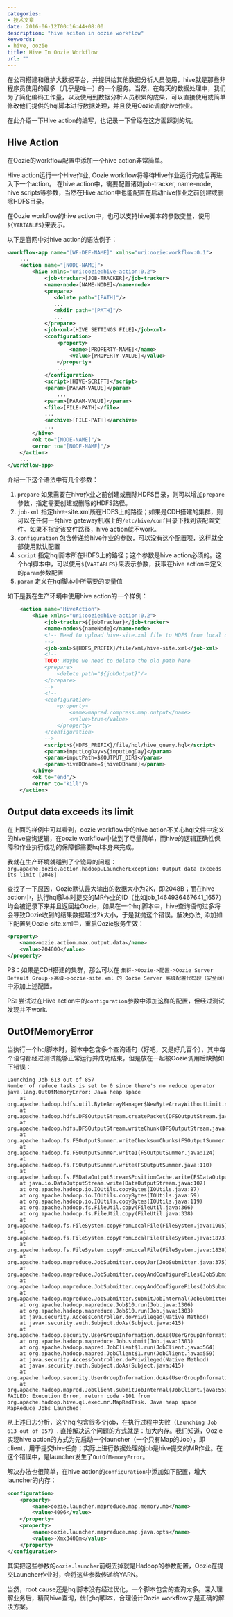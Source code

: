 ```yaml
---
categories:
- 技术文章
date: 2016-06-12T00:16:44+08:00
description: "hive aciton in oozie workflow"
keywords:
- hive, oozie
title: Hive In Oozie Workflow
url: ""
---
```


在公司搭建和维护大数据平台，并提供给其他数据分析人员使用，hive就是那些非程序员使用的最多（几乎是唯一）的一个服务。当然，在每天的数据处理中，我们为了简化编码工作量，以及使用到数据分析人员积累的成果，可以直接使用或简单修改他们提供的hql脚本进行数据处理，并且使用Oozie调度hive作业。

在此介绍一下Hive action的编写，也记录一下曾经在这方面踩到的坑。

## Hive Action
在Oozie的workflow配置中添加一个hive action非常简单。

Hive action运行一个Hive作业, Oozie workflow将等待Hive作业运行完成后再进入下一个action。 在hive action中，需要配置诸如job-tracker, name-node, hive scripts等参数，当然在Hive action中也能配置在启动hive作业之前创建或删除HDFS目录。

在Oozie workflow的hive action中，也可以支持hive脚本的参数变量，使用`${VARIABLES}`来表示。

以下是官网中对hive action的语法例子：

```xml
<workflow-app name="[WF-DEF-NAME]" xmlns="uri:oozie:workflow:0.1">
    ...
    <action name="[NODE-NAME]">
        <hive xmlns="uri:oozie:hive-action:0.2">
            <job-tracker>[JOB-TRACKER]</job-tracker>
            <name-node>[NAME-NODE]</name-node>
            <prepare>
               <delete path="[PATH]"/>
               ...
               <mkdir path="[PATH]"/>
               ...
            </prepare>
            <job-xml>[HIVE SETTINGS FILE]</job-xml>
            <configuration>
                <property>
                    <name>[PROPERTY-NAME]</name>
                    <value>[PROPERTY-VALUE]</value>
                </property>
                ...
            </configuration>
            <script>[HIVE-SCRIPT]</script>
            <param>[PARAM-VALUE]</param>
                ...
            <param>[PARAM-VALUE]</param>
            <file>[FILE-PATH]</file>
            ...
            <archive>[FILE-PATH]</archive>
            ...
        </hive>
        <ok to="[NODE-NAME]"/>
        <error to="[NODE-NAME]"/>
    </action>
    ...
</workflow-app>
```

介绍一下这个语法中有几个参数：

1. `prepare` 如果需要在hive作业之前创建或删除HDFS目录，则可以增加`prepare`参数，指定需要创建或删除的HDFS路径。
2. `job-xml` 指定hive-site.xml所在HDFS上的路径；如果是CDH搭建的集群，则可以在任何一台hive gateway机器上的`/etc/hive/conf`目录下找到该配置文件。如果不指定该文件路径，hive action就不work。
3. `configuration` 包含传递给hive作业的参数，可以没有这个配置项，这样就全部使用默认配置
4. `script` 指定hql脚本所在HDFS上的路径；这个参数是hive action必须的。这个hql脚本中，可以使用`${VARIABLES}`来表示参数，获取在hive action中定义的`param`参数配置
5. `param` 定义在hql脚本中所需要的变量值


如下是我在生产环境中使用hive action的一个样例：

```xml
    <action name="HiveAction">
        <hive xmlns="uri:oozie:hive-action:0.2">
            <job-tracker>${jobTracker}</job-tracker>
            <name-node>${nameNode}</name-node>
            <!-- Need to upload hive-site.xml file to HDFS from local disk (/etc/hive/conf) first
            -->
            <job-xml>${HDFS_PREFIX}/file/xml/hive-site.xml</job-xml>
            <!--
            TODO: Maybe we need to delete the old path here
            <prepare>
                <delete path="${jobOutput}"/>
            </prepare>
            -->
            <!--
            <configuration>
                <property>
                    <name>mapred.compress.map.output</name>
                    <value>true</value>
                </property>
            </configuration>
            -->
            <script>${HDFS_PREFIX}/file/hql/hive_query.hql</script>
            <param>inputLogDay=${inputLogDay}</param>
            <param>inputPath=${OUTPUT_DIR}</param>
            <param>hiveDBname=${hiveDBname}</param>
        </hive>
        <ok to="end"/>
        <error to="kill"/>
    </action>
```

## Output data exceeds its limit
在上面的样例中可以看到，oozie workflow中的hive action不关心hql文件中定义的hive查询逻辑，在oozie workflow中做到了尽量简单，而hive的逻辑正确性保障和作业执行成功的保障都需要hql本身来完成。

我就在生产环境就碰到了个诡异的问题： `org.apache.oozie.action.hadoop.LauncherException: Output data exceeds its limit [2048]`

查找了一下原因，Oozie默认最大输出的数据大小为2K，即2048B；而在hive action中，执行hql脚本时提交的MR作业的ID（比如job_1464936467641_1657）均会被记录下来并且返回给Oozie，如果在一个hql脚本中，hive查询语句过多将会导致Oozie收到的结果数据超过2k大小，于是就抛这个错误。解决办法, 添加如下配置到Oozie-site.xml中，重启Oozie服务生效：

```xml
<property>
    <name>oozie.action.max.output.data</name>
    <value>204800</value>
</property>
```

PS：如果是CDH搭建的集群，那么可以在 `集群->Oozie->配置->Oozie Server Default Group->高级->oozie-site.xml 的 Oozie Server 高级配置代码段（安全阀）`中添加上述配置。

PS: 尝试过在Hive action中的`configuration`参数中添加这样的配置，但经过测试发现并不work.

## OutOfMemoryError

当执行一个hql脚本时，脚本中包含多个查询语句（好吧，又是好几百个），其中每个语句都经过测试能够正常运行并成功结束，但是放在一起被Oozie调用后缺抛如下错误：

```
Launching Job 613 out of 857
Number of reduce tasks is set to 0 since there's no reduce operator
java.lang.OutOfMemoryError: Java heap space
    at org.apache.hadoop.hdfs.util.ByteArrayManager$NewByteArrayWithoutLimit.newByteArray(ByteArrayManager.java:308)
    at org.apache.hadoop.hdfs.DFSOutputStream.createPacket(DFSOutputStream.java:192)
    at org.apache.hadoop.hdfs.DFSOutputStream.writeChunk(DFSOutputStream.java:1883)
    at org.apache.hadoop.fs.FSOutputSummer.writeChecksumChunks(FSOutputSummer.java:206)
    at org.apache.hadoop.fs.FSOutputSummer.write1(FSOutputSummer.java:124)
    at org.apache.hadoop.fs.FSOutputSummer.write(FSOutputSummer.java:110)
    at org.apache.hadoop.fs.FSDataOutputStream$PositionCache.write(FSDataOutputStream.java:58)
    at java.io.DataOutputStream.write(DataOutputStream.java:107)
    at org.apache.hadoop.io.IOUtils.copyBytes(IOUtils.java:87)
    at org.apache.hadoop.io.IOUtils.copyBytes(IOUtils.java:59)
    at org.apache.hadoop.io.IOUtils.copyBytes(IOUtils.java:119)
    at org.apache.hadoop.fs.FileUtil.copy(FileUtil.java:366)
    at org.apache.hadoop.fs.FileUtil.copy(FileUtil.java:338)
    at org.apache.hadoop.fs.FileSystem.copyFromLocalFile(FileSystem.java:1905)
    at org.apache.hadoop.fs.FileSystem.copyFromLocalFile(FileSystem.java:1873)
    at org.apache.hadoop.fs.FileSystem.copyFromLocalFile(FileSystem.java:1838)
    at org.apache.hadoop.mapreduce.JobSubmitter.copyJar(JobSubmitter.java:375)
    at org.apache.hadoop.mapreduce.JobSubmitter.copyAndConfigureFiles(JobSubmitter.java:256)
    at org.apache.hadoop.mapreduce.JobSubmitter.copyAndConfigureFiles(JobSubmitter.java:390)
    at org.apache.hadoop.mapreduce.JobSubmitter.submitJobInternal(JobSubmitter.java:483)
    at org.apache.hadoop.mapreduce.Job$10.run(Job.java:1306)
    at org.apache.hadoop.mapreduce.Job$10.run(Job.java:1303)
    at java.security.AccessController.doPrivileged(Native Method)
    at javax.security.auth.Subject.doAs(Subject.java:415)
    at org.apache.hadoop.security.UserGroupInformation.doAs(UserGroupInformation.java:1671)
    at org.apache.hadoop.mapreduce.Job.submit(Job.java:1303)
    at org.apache.hadoop.mapred.JobClient$1.run(JobClient.java:564)
    at org.apache.hadoop.mapred.JobClient$1.run(JobClient.java:559)
    at java.security.AccessController.doPrivileged(Native Method)
    at javax.security.auth.Subject.doAs(Subject.java:415)
    at org.apache.hadoop.security.UserGroupInformation.doAs(UserGroupInformation.java:1671)
    at org.apache.hadoop.mapred.JobClient.submitJobInternal(JobClient.java:559)
FAILED: Execution Error, return code -101 from org.apache.hadoop.hive.ql.exec.mr.MapRedTask. Java heap space
MapReduce Jobs Launched: 
```

从上述日志分析，这个hql包含很多个job，在执行过程中失败（`Launching Job 613 out of 857`）. 直接解决这个问题的方式就是：加大内存。我们知道，Oozie实现hive action的方式为先启动一个launcher（一个只有Map的Job），即client，用于提交hive任务；实际上进行数据处理的job是hive提交的MR作业。在这个错误中，是launcher发生了`OutOfMemoryError`。

解决办法也很简单，在hive action的`configuration`中添加如下配置，增大launcher的内存：

```xml
<configuration>
    <property>
        <name>oozie.launcher.mapreduce.map.memory.mb</name>
        <value>4096</value>
    </property>
    <property>
        <name>oozie.launcher.mapreduce.map.java.opts</name>
        <value>-Xmx3400m</value>
    </property>
</configuration>
```

其实把这些参数的`oozie.launcher`前缀去掉就是Hadoop的参数配置，Oozie在提交Launcher作业时，会将这些参数传递给YARN。

当然，root cause还是hql脚本没有经过优化，一个脚本包含的查询太多。深入理解业务后，精简hive查询，优化hql脚本，合理设计Oozie workflow才是正确的解决方案。